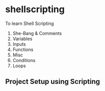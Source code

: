 # shellscripting
To learn Shell Scripting
1. She-Bang & Comments
2. Variables
3. Inputs
4. Functions
5. Misc
6. Conditions
7. Loops

## Project Setup using Scripting
